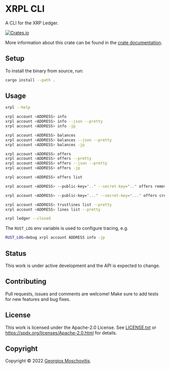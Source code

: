 # XRPL CLI

A CLI for the XRP Ledger.

[![Crates.io](https://img.shields.io/crates/v/xrpl_cli)](https://crates.io/crates/xrpl_cli)

More information about this crate can be found in the [crate documentation][docs].

## Setup

To install the binary from source, run:

```sh
cargo install --path .
```

## Usage

```sh
xrpl --help

xrpl account <ADDRESS> info
xrpl account <ADDRESS> info --json --pretty
xrpl account <ADDRESS> info -jp

xrpl account <ADDRESS> balances
xrpl account <ADDRESS> balances --json --pretty
xrpl account <ADDRESS> balances -jp

xrpl account <ADDRESS> offers
xrpl account <ADDRESS> offers --pretty
xrpl account <ADDRESS> offers --json --pretty
xrpl account <ADDRESS> offers -jp

xrpl account <ADDRESS> offers list

xrpl account <ADDRESS> --public-key=".." --secret-key=".." offers remove <OFFER_SEQUENCE>

xrpl account <ADDRESS> --public-key="..." --secret-key="..." offers create --taker-pays="5.0 USD:rhub8VRN55s94qWKDv6jmDy1pUykJzF3wq" --taker-gets="1.0 XRP"

xrpl account <ADDRESS> trustlines list --pretty
xrpl account <ADDRESS> lines list --pretty

xrpl ledger --closed
```

The `RUST_LOG` env variable is used to configure tracing, e.g.

```sh
RUST_LOG=debug xrpl account ADDRESS info -jp
```

## Status

This work is under active development and the API is expected to change.

## Contributing

Pull requests, issues and comments are welcome! Make sure to add tests for new features and bug fixes.

## License

This work is licensed under the Apache-2.0 License. See [LICENSE.txt](LICENSE.txt) or <https://spdx.org/licenses/Apache-2.0.html> for details.

## Copyright

Copyright © 2022 [Georgios Moschovitis](https://gmosx.ninja).

[docs]: https://docs.rs/xrpl_cli
